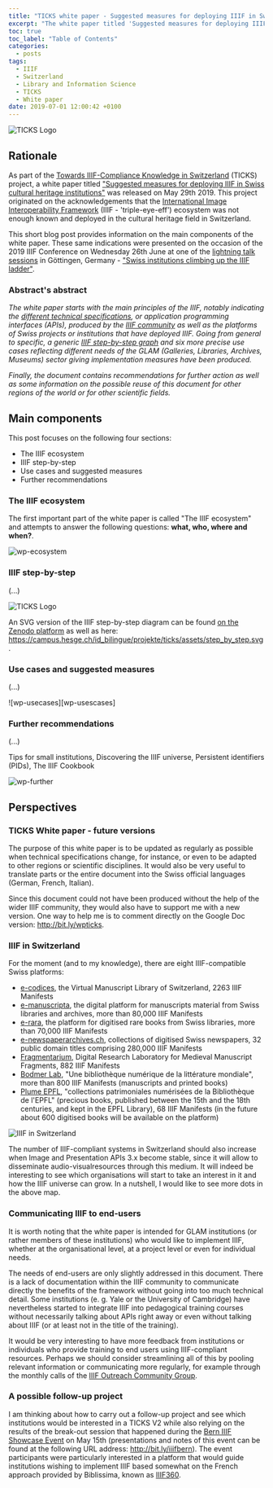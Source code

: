 ```yaml
---
title: "TICKS white paper - Suggested measures for deploying IIIF in Swiss cultural heritage institutions - Version 1.0"
excerpt: "The white paper titled 'Suggested measures for deploying IIIF in Swiss cultural heritage institutions' was published on May 29th as part of the Towards IIIF-Compliance Knowledge in Switzerland (TICKS) project. Its main parts were presented on the occasion of the 2019 IIIF Conference on Wednesday 26th June at one of the lightning talk sessions in Göttingen, Germany."
toc: true
toc_label: "Table of Contents"
categories:
  - posts
tags:
  - IIIF
  - Switzerland
  - Library and Information Science
  - TICKS
  - White paper
date: 2019-07-01 12:00:42 +0100
---
```


![TICKS Logo][ticks-logo]

## Rationale

As part of the [Towards IIIF-Compliance Knowledge in Switzerland](https://campus.hesge.ch/id_bilingue/projekte/ticks/index_fr.asp) (TICKS) project, a white paper titled ["Suggested measures for deploying IIIF in Swiss cultural heritage institutions"](https://doi.org/10.5281/zenodo.2640415) was released on May 29th 2019. This project originated on the acknowledgements that the [International Image Interoperability Framework](https://iiif.io/) (IIIF - 'triple-eye-eff') ecosystem was not enough known and deployed in the cultural heritage field in Switzerland.

This short blog post provides information on the main components of the white paper. These same indications were presented on the occasion of the 2019 IIIF Conference on Wednesday 26th June at one of the [lightning talk sessions](https://iiif.io/event/2019/goettingen/wednesday/) in Göttingen, Germany - ["Swiss institutions climbing up the IIIF ladder"](https://doi.org/10.5281/zenodo.3238160). 

### Abstract's abstract

_The white paper starts with the main principles of the IIIF, notably indicating the [different technical specifications](https://iiif.io/api/), or application programming interfaces (APIs), produced by the [IIIF community](https://iiif.io/community/) as well as the platforms of Swiss projects or institutions that have deployed IIIF. Going from general to specific, a generic [IIIF step-by-step graph](https://campus.hesge.ch/id_bilingue/projekte/ticks/assets/step_by_step.svg) and six more precise use cases reflecting different needs of the GLAM (Galleries, Libraries, Archives, Museums) sector giving implementation measures have been produced._ 

_Finally, the document contains recommendations for further action as well as some information on the possible reuse of this document for other regions of the world or for other scientific fields._

## Main components 

This post focuses on the following four sections: 

- The IIIF ecosystem
- IIIF step-by-step
- Use cases and suggested measures
- Further recommendations 

### The IIIF ecosystem

The first important part of the white paper is called "The IIIF ecosystem" and attempts to answer the following questions:  **what, who, where and when?**. 

![wp-ecosystem][wp-ecosystem]

### IIIF step-by-step

(...)

![TICKS Logo][ticks-steps]

An SVG version of the IIIF step-by-step diagram can be found [on the Zenodo platform](https://zenodo.org/record/2640416/files/RAEMY_SCHNEIDER_TICKS_IIIF%20Step-by-Step_v1_1_logos.svg?download=1) as well as here: <https://campus.hesge.ch/id_bilingue/projekte/ticks/assets/step_by_step.svg>. 

### Use cases and suggested measures

(...)

![wp-usecases][wp-usescases]

### Further recommendations

(...)

Tips for small institutions, Discovering the IIIF universe, Persistent identifiers (PIDs), The IIIF Cookbook

![wp-further][wp-further]

## Perspectives
### TICKS White paper - future versions

The purpose of this white paper is to be updated as regularly as possible when technical specifications change, for instance, or even to be adapted to other regions or scientific disciplines. It would also be very useful to translate parts or the entire document into the Swiss official languages (German, French, Italian).

Since this document could not have been produced without the help of the wider IIIF community, they would also have to support me with a new version. One way to help me is to comment directly on the Google Doc version: <http://bit.ly/wpticks>. 

### IIIF in Switzerland

For the moment (and to my knowledge), there are eight IIIF-compatible Swiss platforms: 

* [e-codices](https://e-codices.ch/), the Virtual Manuscript Library of Switzerland, 2263 IIIF Manifests
* [e-manuscripta](https://www.e-manuscripta.ch/), the digital platform for manuscripts material from Swiss libraries and archives, more than 80,000 IIIF Manifests
* [e-rara](https://www.e-rara.ch/), the platform for digitised rare books from Swiss libraries, more than 70,000 IIIF Manifests
* [e-newspaperarchives.ch](https://www.e-newspaperarchives.ch/), collections of digitised Swiss newspapers, 32 public domain titles comprising 280,000 IIIF Manifests
* [Fragmentarium](https://fragmentarium.ms/), Digital Research Laboratory for Medieval Manuscript Fragments, 882 IIIF Manifests
* [Bodmer Lab](https://bodmerlab.unige.ch/), "Une bibliothèque numérique de la littérature mondiale", more than 800 IIIF Manifests (manuscripts and printed books)
* [Plume EPFL](https://plume.epfl.ch/), "collections patrimoniales numérisées de la Bibliothèque de l'EPFL" (precious books, published between the 15th and the 18th centuries, and kept in the EPFL Library), 68 IIIF Manifests (in the future about 600 digitised books will be available on the platform)

![IIIF in Switzerland][map-switzerland]

The number of IIIF-compliant systems in Switzerland should also increase when Image and Presentation APIs 3.x become stable, since it will allow to disseminate audio-visualresources through this medium. It will indeed be interesting to see which organisations will start to take an interest in it and how the IIIF universe can grow. In a nutshell, I would like to see more dots in the above map.

### Communicating IIIF to end-users

It is worth noting that the white paper is intended for GLAM institutions (or rather members of these institutions) who would like to implement IIIF, whether at the organisational level, at a project level or even for individual needs.

The needs of end-users are only slightly addressed in this document. There is a lack of documentation within the IIIF community to communicate directly the benefits of the framework without going into too much technical detail. Some institutions (e. g. Yale or the University of Cambridge) have nevertheless started to integrate IIIF into pedagogical training courses without necessarily talking about APIs right away or even without talking about IIIF (or at least not in the title of the training).  

It would be very interesting to have more feedback from institutions or individuals who provide training to end users using IIIF-compliant resources. Perhaps we should consider streamlining all of this by pooling relevant information or communicating more regularly, for example through the monthly calls of the [IIIF Outreach Community Group](https://iiif.io/community/groups/outreach/).

### A possible follow-up project

I am thinking about how to carry out a follow-up project and see which institutions would be interested in a TICKS V2 while also relying on the results of the break-out session that happened during the [Bern IIIF Showcase Event](https://campus.hesge.ch/id_bilingue/projekte/ticks/bern-iiif-showcase-event_fr.html) on May 15th (presentations and notes of this event can be found at the following URL address: <http://bit.ly/iiifbern>). The event participants were particularly interested in a platform that would guide institutions wishing to implement IIIF based somewhat on the French approach provided by Biblissima, known as [IIIF360](https://projet.biblissima.fr/en/resources/iiif-360).  

[ticks-logo]: https://julsraemy.github.io/assets/images/ticks.png
[ticks-steps]: https://julsraemy.github.io/assets/images/iiif-step-by-step.jpg
[map-switzerland]: https://julsraemy.github.io/assets/images/iiif-map-switzerland.png 
[wp-ecosystem]: https://julsraemy.github.io/assets/images/wp-ecosystem.png
[wp-usecases]: https://julsraemy.github.io/assets/images/wp-usecases.png
[wp-further]: https://julsraemy.github.io/assets/images/wp-further.png